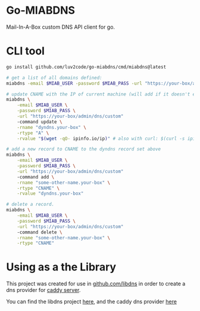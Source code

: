 # Go-MIABDNS
Mail-In-A-Box custom DNS API client for go.

# CLI tool

```sh
go install github.com/luv2code/go-miabdns/cmd/miabdns@latest

# get a list of all domains defined:
miabdns -email $MIAB_USER -password $MIAB_PASS -url "https://your-box/admin/dns/custom" -command list

# update CNAME with the IP of current machine (will add if it doesn't exist):
miabdns \
    -email $MIAB_USER \
    -password $MIAB_PASS \
    -url "https://your-box/admin/dns/custom" 
    -command update \
    -rname "dyndns.your-box" \
    -rtype "A" \
    -rvalue "$(wget -qO- ipinfo.io/ip)" # also with curl: $(curl -s ipinfo.io/ip)

# add a new record to CNAME to the dyndns record set above
miabdns \
    -email $MIAB_USER \
    -password $MIAB_PASS \
    -url "https://your-box/admin/dns/custom" 
    -command add \
    -rname "some-other-name.your-box" \
    -rtype "CNAME" \
    -rvalue "dyndns.your-box"

# delete a record.
miabdns \
    -email $MIAB_USER \
    -password $MIAB_PASS \
    -url "https://your-box/admin/dns/custom" 
    -command delete \
    -rname "some-other-name.your-box" \
    -rtype "CNAME"
```

# Using as a the Library

This project was created for use in [github.com/libdns](https://github.com/libdns/libdns) in order to
create a dns provider for [caddy server](https://caddyserver.com).

You can find the libdns project [here](https://github.com/libdns/miab),
and the caddy dns provider [here](https://github.com/caddy-dns/miab)
